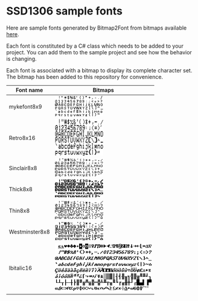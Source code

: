 # SSD1306 sample fonts

Here are sample fonts generated by Bitmap2Font from bitmaps available [here](http://www.orangetide.com/fonts/DOS/).

Each font is constituted by a C# class which needs to be added to your project. You can add them to the sample project and see how the behavior is changing.

Each font is associated with a bitmap to display its complete character set. The bitmap has been added to this repository for convenience.

| Font name | Bitmaps |
|---|---|
|mykefont8x9|![mykefont8x9](mykefont8x9.cs.bmp)|
|Retro8x16|![Retro8x16](Retro8x16.cs.bmp)|
|Sinclair8x8|![Sinclair8x8](Sinclair8x8.cs.bmp)|
|Thick8x8|![Thick8x8](Thick8x8.cs.bmp)|
|Thin8x8|![Thin8x8](Thin8x8.cs.bmp)|
|Westminster8x8|![Westminster8x8](Westminster8x8.cs.bmp)|
|lbitalic16|![lbitalic16](lbitalic16.cs.bmp)|
